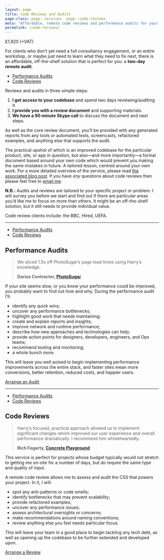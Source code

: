 ```yaml
---
layout: page
title: Code Reviews and Audits
page-class: page--services  page--code-reviews
meta: "Affordable, remote code reviews and performance audits for your product"
permalink: /code-reviews/
---
```


<p class="u-text-prominent">£1,920 (+VAT)</p>

For clients who don’t yet need a full consultancy engagement, or an entire
workshop, or maybe just need to learn what they need to fix next, there is an
affordable, off-the-shelf solution that is perfect for you: a **two-day remote
audit**.

<ul class="c-nav-secondary">
  <li class="c-nav-secondary__item"><a href="#section:performance-audits" class="c-nav-secondary__link">Performance Audits</a></li>
  <li class="c-nav-secondary__item"><a href="#section:code-reviews" class="c-nav-secondary__link">Code Reviews</a></li>
</ul>

Reviews and audits in three simple steps:

1. **I get access to your codebase** and spend two days reviewing/auditing it.
2. **I provide you with a review document** and supporting materials.
3. **We have a 90 minute Skype call** to discuss the document and next steps.

As well as the core review document, you’ll be provided with any generated
reports from any tools or automated tests, screencasts, refactored examples, and
anything else that supports the audit.

The practical upshot of which is an improved codebase for the particular
product, site, or app in question, but also—and more importantly—a formal
document based around your own code which would prevent you making the same
mistakes in future. A tailored lesson, centred around your own work. For a more
detailed overview of the service, please read [the associated blog
post](/2013/11/code-reviews-as-service/). If you have _any_ questions about code
reviews then please feel free to [email me](mailto:csswizardry@gmail.com).

**N.B.:** Audits and reviews are tailored to your specific project or problem: I
will survey you before we start and find out if there are particular areas you’d
like me to focus on more than others. It might be an off-the-shelf solution, but
it still needs to provide individual value.

Code review clients include: the BBC, Hired, UEFA.

- - -

<ul class="c-nav-secondary  mt++" id="section:performance-audits">
  <li class="c-nav-secondary__item"><a href="#section:performance-audits" class="c-nav-secondary__link  is-current">Performance Audits</a></li>
  <li class="c-nav-secondary__item"><a href="#section:code-reviews" class="c-nav-secondary__link">Code Reviews</a></li>
</ul>

## Performance Audits

<blockquote class="pull-quote" id="quote:darius-contractor">
  <p>We sliced 1.5s off PhotoSugar’s page load times using Harry’s knowledge.</p>
  <b class="source  pull-quote__source">Darius Contractor, <a href="http://www.photosugar.com/">PhotoSugar</a></b>
</blockquote>

If your site seems slow, or you know your performance could be improved, you
probably want to find out how and why. During the performance audit I’ll:

* identify any quick wins;
* uncover any performance bottlenecks;
* highlight good work that needs maintaining;
* create and explain reports and insights;
* improve network and runtime performance;
* describe how new approaches and technologies can help;
* provide action points for designers, developers, engineers, and Ops teams;
* recommend tooling and monitoring;
* a whole bunch more.

This will leave you well poised to begin implementing performance improvements
across the entire stack, and faster sites mean more conversions, better
retention, reduced costs, and happier users.

<a href="mailto:csswizardry@gmail.com?subject=Performance%20Audit" class="btn  btn--full">Arrange an Audit</a>

- - -

<ul class="c-nav-secondary  mt++" id="section:code-reviews">
  <li class="c-nav-secondary__item"><a href="#section:performance-audits" class="c-nav-secondary__link">Performance Audits</a></li>
  <li class="c-nav-secondary__item"><a href="#section:code-reviews" class="c-nav-secondary__link  is-current">Code Reviews</a></li>
</ul>

## Code Reviews

<blockquote class="pull-quote" id="quote:rich-fogarty">
  <p>Harry’s focused, practical approach allowed us to implement significant
  changes which improved our user experience and overall performance
  dramatically. I recommend him wholeheartedly.</p>
  <b class="source  pull-quote__source">Rich Fogarty, <a href="http://concreteplayground.com">Concrete Playground</a></b>
</blockquote>

This service is perfect for projects whose budget typically would not stretch to
getting me on-site for a number of days, but do require the same type and
quality of input.

A remote code review allows me to assess and audit the CSS that powers your
project. In it, I will:

* spot any anti-patterns or code smells;
* identify bottlenecks that may prevent scalability;
* provide refactored examples;
* uncover any performance issues;
* assess architectural oversights or concerns;
* make recommendations around naming conventions;
* review anything else you feel needs particular focus.

This will leave your team in a good place to begin tackling any tech debt, as
well as opening up the codebase to be further extended and developed upon.

<a href="mailto:csswizardry@gmail.com?subject=Code%20Review" class="btn  btn--full">Arrange a Review</a>
